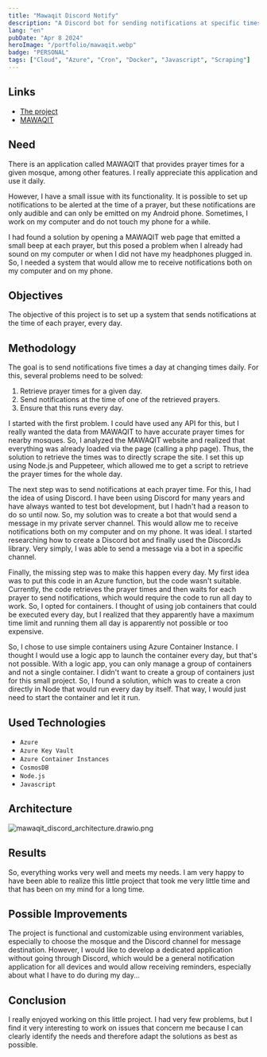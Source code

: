 ```yaml
---
title: "Mawaqit Discord Notify"
description: "A Discord bot for sending notifications at specific times of the day obtained by scraping a website."
lang: "en"
pubDate: "Apr 8 2024"
heroImage: "/portfolio/mawaqit.webp"
badge: "PERSONAL"
tags: ["Cloud", "Azure", "Cron", "Docker", "Javascript", "Scraping"]
---
```


## **Links**

- [The project](https://github.com/IssamSisbane/mawaqit-discord-notify)
- [MAWAQIT](https://mawaqit.net/fr/)

## **Need**

There is an application called MAWAQIT that provides prayer times for a given mosque, among other features. I really appreciate this application and use it daily.

However, I have a small issue with its functionality. It is possible to set up notifications to be alerted at the time of a prayer, but these notifications are only audible and can only be emitted on my Android phone. Sometimes, I work on my computer and do not touch my phone for a while.

I had found a solution by opening a MAWAQIT web page that emitted a small beep at each prayer, but this posed a problem when I already had sound on my computer or when I did not have my headphones plugged in. So, I needed a system that would allow me to receive notifications both on my computer and on my phone.

## **Objectives**

The objective of this project is to set up a system that sends notifications at the time of each prayer, every day.

## **Methodology**

The goal is to send notifications five times a day at changing times daily. For this, several problems need to be solved:

1. Retrieve prayer times for a given day.
2. Send notifications at the time of one of the retrieved prayers.
3. Ensure that this runs every day.

I started with the first problem. I could have used any API for this, but I really wanted the data from MAWAQIT to have accurate prayer times for nearby mosques. So, I analyzed the MAWAQIT website and realized that everything was already loaded via the page (calling a php page). Thus, the solution to retrieve the times was to directly scrape the site. I set this up using Node.js and Puppeteer, which allowed me to get a script to retrieve the prayer times for the whole day.

The next step was to send notifications at each prayer time. For this, I had the idea of using Discord. I have been using Discord for many years and have always wanted to test bot development, but I hadn't had a reason to do so until now. So, my solution was to create a bot that would send a message in my private server channel. This would allow me to receive notifications both on my computer and on my phone. It was ideal. I started researching how to create a Discord bot and finally used the DiscordJs library. Very simply, I was able to send a message via a bot in a specific channel.

Finally, the missing step was to make this happen every day. My first idea was to put this code in an Azure function, but the code wasn't suitable. Currently, the code retrieves the prayer times and then waits for each prayer to send notifications, which would require the code to run all day to work. So, I opted for containers. I thought of using job containers that could be executed every day, but I realized that they apparently have a maximum time limit and running them all day is apparently not possible or too expensive.

So, I chose to use simple containers using Azure Container Instance. I thought I would use a logic app to launch the container every day, but that's not possible. With a logic app, you can only manage a group of containers and not a single container. I didn't want to create a group of containers just for this small project. So, I found a solution, which was to create a cron directly in Node that would run every day by itself. That way, I would just need to start the container and let it run.

## **Used Technologies**

- `Azure`
- `Azure Key Vault`
- `Azure Container Instances`
- `CosmosDB`
- `Node.js`
- `Javascript`

## **Architecture**

![mawaqit_discord_architecture.drawio.png](/portfolio/mawaqit_discord_architecture.png)

## **Results**

So, everything works very well and meets my needs. I am very happy to have been able to realize this little project that took me very little time and that has been on my mind for a long time.

## **Possible Improvements**

The project is functional and customizable using environment variables, especially to choose the mosque and the Discord channel for message destination. However, I would like to develop a dedicated application without going through Discord, which would be a general notification application for all devices and would allow receiving reminders, especially about what I have to do during my day...

## **Conclusion**

I really enjoyed working on this little project. I had very few problems, but I find it very interesting to work on issues that concern me because I can clearly identify the needs and therefore adapt the solutions as best as possible.

